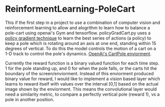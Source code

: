 # ReinformentLearning-PoleCart

This if the first step in a project to use a combination of computer vision and reinforcement learning to allow and alogrithm to learn how to balance a pole-cart using openai's Gym and tensorflow. policyGradCart.py uses a [policy gradient technique](http://www.scholarpedia.org/article/Policy_gradient_methods) to learn the best series of actions (a policy) to keep a pole which is rotating around an axis at one end, standing within 15 degrees of vertical. To do this the model controls the motion of a cart on a 1-D track to control the pole's dynamics. [OpenAi's CartPole enviorment](https://gym.openai.com/envs/CartPole-v0/). 

Currently the reward function is a binary valued function for each time step. 1 for the pole standing up, and 0 for when the pole falls, or the carts hit the boundary of the screen/enviorment. Instead of this enviorment produced binary value for reward, I would like to implement a vision based layer which learns to reward itself with values over the interval [0,1] based on the actual image shown by the enviorment. This means the convolutional layer would need a similarity metric, to compare a perfectly vertical pole (reward 1), vs a pole in another position. 


